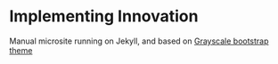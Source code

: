 Implementing Innovation
=========================

Manual microsite running on Jekyll, and based on [Grayscale bootstrap theme ](http://ironsummitmedia.github.io/startbootstrap-grayscale/)